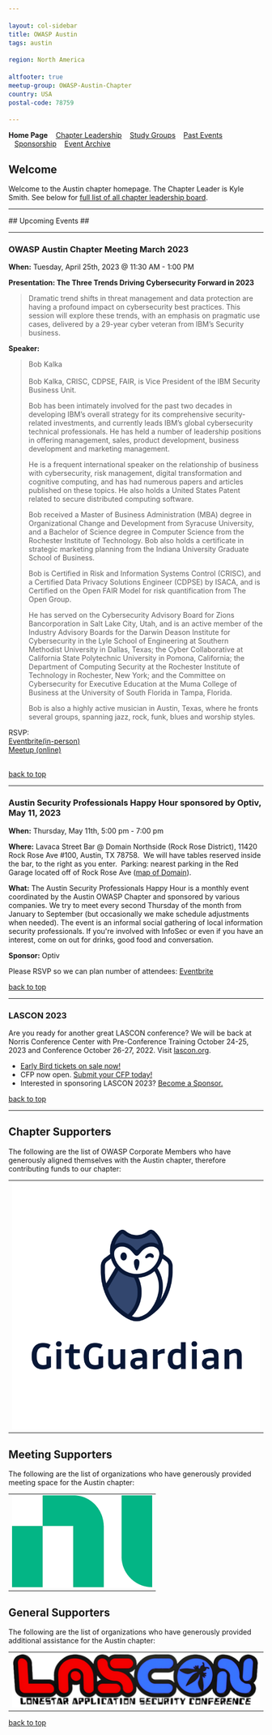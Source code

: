```yaml
---

layout: col-sidebar
title: OWASP Austin
tags: austin

region: North America

altfooter: true
meetup-group: OWASP-Austin-Chapter
country: USA
postal-code: 78759

---
```

<!-- rebuild -->
<strong>Home Page</strong>
&nbsp;&nbsp;&nbsp;[Chapter Leadership](leadership.md)
&nbsp;&nbsp;&nbsp;[Study Groups](studygroups.md)
&nbsp;&nbsp;&nbsp;[Past Events](pastevents.md)
&nbsp;&nbsp;&nbsp;[Sponsorship](sponsorship.md)
&nbsp;&nbsp;&nbsp;[Event Archive](pasteventsarchive.md)

Welcome
-------
Welcome to the Austin chapter homepage. The Chapter Leader is Kyle Smith. See below for [full list of all chapter leadership board](leadership.md).

<hr/>
## Upcoming Events ##
<hr>

### OWASP Austin Chapter Meeting March 2023 ###

**When:** Tuesday, April 25th, 2023 @ 11:30 AM - 1:00 PM

**Presentation: The Three Trends Driving Cybersecurity Forward in 2023** 
<blockquote> 
Dramatic trend shifts in threat management and data protection are having a profound impact on cybersecurity best practices.  This session will explore these trends, with an emphasis on pragmatic use cases, delivered by a 29-year cyber veteran from IBM’s Security business.
</blockquote>

**Speaker:** 
<blockquote>
Bob Kalka
<br><br>
Bob Kalka, CRISC, CDPSE, FAIR, is Vice President of the IBM Security Business Unit.  

Bob has been intimately involved for the past two decades in developing IBM’s overall strategy for its comprehensive security-related investments, and currently leads IBM’s global cybersecurity technical professionals.  He has held a number of leadership positions in offering management, sales, product development, business development and marketing management.  

He is a frequent international speaker on the relationship of business with cybersecurity, risk management, digital transformation and cognitive computing, and has had numerous papers and articles published on these topics.  He also holds a United States Patent related to secure distributed computing software.

Bob received a Master of Business Administration (MBA) degree in Organizational Change and Development from Syracuse University, and a Bachelor of Science degree in Computer Science from the Rochester Institute of Technology.  Bob also holds a certificate in strategic marketing planning from the Indiana University Graduate School of Business.  

Bob is Certified in Risk and Information Systems Control (CRISC), and a Certified Data Privacy Solutions Engineer (CDPSE) by ISACA, and is Certified on the Open FAIR Model for risk quantification from The Open Group.

He has served on the Cybersecurity Advisory Board for Zions Bancorporation in Salt Lake City, Utah, and is an active member of the Industry Advisory Boards for the Darwin Deason Institute for Cybersecurity in the Lyle School of Engineering at Southern Methodist University in Dallas, Texas; the Cyber Collaborative at California State Polytechnic University in Pomona, California; the Department of Computing Security at the Rochester Institute of Technology in Rochester, New York; and the Committee on Cybersecurity for Executive Education at the Muma College of Business at the University of South Florida in Tampa, Florida.

Bob is also a highly active musician in Austin, Texas, where he fronts several groups, spanning jazz, rock, funk, blues and worship styles. 
</blockquote>

RSVP:<br>
<a href="https://owasp-austin-2023-april.eventbrite.com" target="_blank"> Eventbrite(in-person)</a><br>
<a href="https://www.meetup.com/owasp-austin-chapter/events/290705726/" target="_blank">Meetup (online)</a>
<br><br>

[back to top](#welcome)
<hr>

### Austin Security Professionals Happy Hour sponsored by Optiv, May 11, 2023 ###

**When:** Thursday, May 11th, 5:00 pm - 7:00 pm

**Where:** Lavaca Street Bar @ Domain Northside (Rock Rose District), 11420 Rock Rose Ave #100, Austin, TX 78758.  We will have tables reserved inside the bar, to the right as you enter.  Parking: nearest parking in the Red Garage located off of Rock Rose Ave (<a href="https://domainnorthside.com/map/" target="_blank">map of Domain</a>). 

**What:** The Austin Security Professionals Happy Hour is a monthly event coordinated by the Austin OWASP Chapter and sponsored by various companies. We try to meet every second Thursday of the month from January to September (but occasionally we make schedule adjustments when needed). The event is an informal social gathering of local information security professionals. If you're involved with InfoSec or even if you have an interest, come on out for drinks, good food and conversation.

**Sponsor:** Optiv
<br>

Please RSVP so we can plan number of attendees: 
<a href="https://www.eventbrite.com/e/may-2023-austin-security-professionals-happy-hour-sponsored-by-optiv-tickets-619430592577" target="_blank"> Eventbrite </a>
<br>

[back to top](#welcome)
<hr>

### LASCON 2023 ###

Are you ready for another great LASCON conference? We will be back at Norris Conference Center with Pre-Conference Training October 24-25, 2023 and Conference October 26-27, 2022. Visit <a href="https://lascon.org/" target="_blank">lascon.org</a>.

<ul><li><a href="https://lascon.org/tickets/">Early Bird tickets on sale now!</a></li>
<li>CFP now open. <a href="https://lascon.org/cfp/">Submit your CFP today!</a></li>
<li>Interested in sponsoring LASCON 2023? <a href="https://lascon.org/become-a-sponsor/">Become a Sponsor.</a></li>
</ul>

[back to top](#welcome)
<hr>

Chapter Supporters
----------------
The following are the list of OWASP Corporate Members who have generously aligned themselves with the Austin chapter, therefore contributing funds to our chapter:

<table cellpadding="15" cellspacing="0">
<tr>
<td>
<a href="https://www.gitguardian.com"><img src="assets/images/GitGuardian_Logo_Vertical.png" alt="GitGuardian"/></a>
</td>
</tr>
</table>

Meeting Supporters
----------------
The following are the list of organizations who have generously provided meeting space for the Austin chapter:
<table cellpadding="15" cellspacing="0">
<tr>
<td>
  <a href="https://www.ni.com"><img src="assets/images/ni.png" alt="NI"/></a>
</td>
</tr>
</table>

General Supporters
----------------
The following are the list of organizations who have generously provided additional assistance for the Austin chapter:
<table cellpadding="15" cellspacing="0">
<tr>
<td>
  <a href="https://www.lascon.org"><img src="assets/images/Lascon500x109.jpg" alt="LASCON"/></a>
</td>
</tr>
</table>

[back to top](#welcome)

